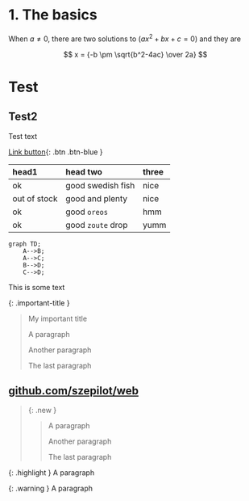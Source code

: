 # 1. The basics

When $a \ne 0$, there are two solutions to $(ax^2 + bx + c = 0)$ and they are 

$$ x = {-b \pm \sqrt{b^2-4ac} \over 2a} $$

# Test

## Test2

Test text

[Link button](https://szepilot.github.io/web){: .btn .btn-blue }

| head1        | head two          | three |
|:-------------|:------------------|:------|
| ok           | good swedish fish | nice  |
| out of stock | good and plenty   | nice  |
| ok           | good `oreos`      | hmm   |
| ok           | good `zoute` drop | yumm  |


```mermaid
graph TD;
    A-->B;
    A-->C;
    B-->D;
    C-->D;
```

This is some text

{: .important-title }
> My important title
>
> A paragraph
>
> Another paragraph
>
> The last paragraph


## [github.com/szepilot/web](https://github.com/szepilot/web/)


> {: .new }
> > A paragraph
> >
> > Another paragraph
> >
> > The last paragraph


{: .highlight }
A paragraph

{: .warning }
A paragraph
